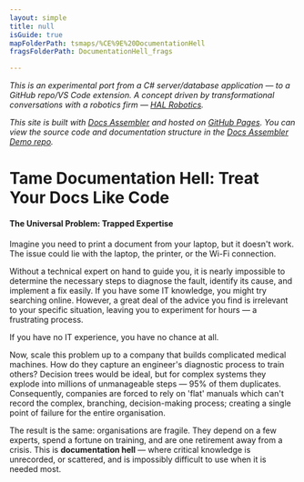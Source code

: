 ```yaml
---
layout: simple
title: null
isGuide: true
mapFolderPath: tsmaps/%CE%9E%20DocumentationHell
fragsFolderPath: DocumentationHell_frags

---
```



<!-- tsGuideRenderComment {"guide":{"id":"tspQ3q170","path":"","fragmentFolderPath":"DocumentationHell_frags"},"fragment":{"id":"tspQ3q170","topLevelMapKey":"sIhxfx02EB","mapKeyChain":"sIhxfx02EB","guideID":"tspQ3q0JA","guidePath":"c:/GitHub/MuddySpud/MuddySpud.github.io/tsmaps/DocumentationHell.tsmap","chartKey":"sIhxfx02EB","isLeaf":false,"options":[{"id":"tspQ4F0ff","order":1},{"id":"tspQ9b020","option":"What are Decision Trees?","order":2,"isAncillary":true}]}} -->

*This is an experimental port from a C# server/database application — to a GitHub repo/VS Code extension. A concept driven by transformational conversations with a robotics firm — [HAL Robotics](https://hal-robotics.com).*

*This site is built with [Docs Assembler](https://marketplace.visualstudio.com/items?itemName=netoftrees.documentation-assembler) and hosted on [GitHub Pages](https://docs.github.com/en/pages). You can view the source code and documentation structure in the [Docs Assembler Demo repo](https://github.com/CompositeFlows/DocsAssemblerDemo).*

# Tame Documentation Hell: Treat Your Docs Like Code

#### The Universal Problem: Trapped Expertise

Imagine you need to print a document from your laptop, but it doesn't work. The issue could lie with the laptop, the printer, or the Wi-Fi connection.

Without a technical expert on hand to guide you, it is nearly impossible to determine the necessary steps to diagnose the fault, identify its cause, and implement a fix easily. If you have some IT knowledge, you might try searching online. However, a great deal of the advice you find is irrelevant to your specific situation, leaving you to experiment for hours — a frustrating process. 

If you have no IT experience, you have no chance at all.

Now, scale this problem up to a company that builds complicated medical machines. How do they capture an engineer's diagnostic process to train others? Decision trees would be ideal, but for complex systems they explode into millions of unmanageable steps — 95% of them duplicates. Consequently, companies are forced to rely on 'flat' manuals which can't record the complex, branching, decision-making process; creating a single point of failure for the entire organisation.

The result is the same: organisations are fragile. They depend on a few experts, spend a fortune on training, and are one retirement away from a crisis. This is **documentation hell** — where critical knowledge is unrecorded, or scattered, and is impossibly difficult to use when it is needed most.

